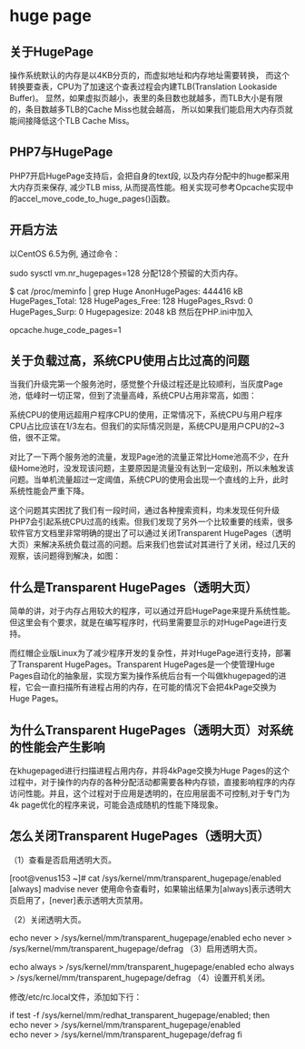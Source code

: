 # huge page

## 关于HugePage

操作系统默认的内存是以4KB分页的，而虚拟地址和内存地址需要转换， 而这个转换要查表，CPU为了加速这个查表过程会内建TLB(Translation Lookaside Buffer)。 显然，如果虚拟页越小，表里的条目数也就越多，而TLB大小是有限的，条目数越多TLB的Cache Miss也就会越高， 所以如果我们能启用大内存页就能间接降低这个TLB Cache Miss。

## PHP7与HugePage

PHP7开启HugePage支持后，会把自身的text段, 以及内存分配中的huge都采用大内存页来保存, 减少TLB miss, 从而提高性能。相关实现可参考Opcache实现中的accel_move_code_to_huge_pages()函数。


## 开启方法

以CentOS 6.5为例, 通过命令：

sudo sysctl vm.nr_hugepages=128
分配128个预留的大页内存。

$ cat /proc/meminfo | grep Huge 
AnonHugePages:    444416 kB 
HugePages_Total:     128 
HugePages_Free:      128 
HugePages_Rsvd:        0 
HugePages_Surp:        0 
Hugepagesize:       2048 kB
然后在PHP.ini中加入

opcache.huge_code_pages=1

## 关于负载过高，系统CPU使用占比过高的问题

当我们升级完第一个服务池时，感觉整个升级过程还是比较顺利，当灰度Page池，低峰时一切正常，但到了流量高峰，系统CPU占用非常高，如图：


系统CPU的使用远超用户程序CPU的使用，正常情况下，系统CPU与用户程序CPU占比应该在1/3左右。但我们的实际情况则是，系统CPU是用户CPU的2~3倍，很不正常。

对比了一下两个服务池的流量，发现Page池的流量正常比Home池高不少，在升级Home池时，没发现该问题，主要原因是流量没有达到一定级别，所以未触发该问题。当单机流量超过一定阈值，系统CPU的使用会出现一个直线的上升，此时系统性能会严重下降。

这个问题其实困扰了我们有一段时间，通过各种搜索资料，均未发现任何升级PHP7会引起系统CPU过高的线索。但我们发现了另外一个比较重要的线索，很多软件官方文档里非常明确的提出了可以通过关闭Transparent HugePages（透明大页）来解决系统负载过高的问题。后来我们也尝试对其进行了关闭，经过几天的观察，该问题得到解决，如图：



## 什么是Transparent HugePages（透明大页）

简单的讲，对于内存占用较大的程序，可以通过开启HugePage来提升系统性能。但这里会有个要求，就是在编写程序时，代码里需要显示的对HugePage进行支持。

而红帽企业版Linux为了减少程序开发的复杂性，并对HugePage进行支持，部署了Transparent HugePages。Transparent HugePages是一个使管理Huge Pages自动化的抽象层，实现方案为操作系统后台有一个叫做khugepaged的进程，它会一直扫描所有进程占用的内存，在可能的情况下会把4kPage交换为Huge Pages。

## 为什么Transparent HugePages（透明大页）对系统的性能会产生影响

在khugepaged进行扫描进程占用内存，并将4kPage交换为Huge Pages的这个过程中，对于操作的内存的各种分配活动都需要各种内存锁，直接影响程序的内存访问性能。并且，这个过程对于应用是透明的，在应用层面不可控制,对于专门为4k page优化的程序来说，可能会造成随机的性能下降现象。

## 怎么关闭Transparent HugePages（透明大页）

（1）查看是否启用透明大页。

[root@venus153 ~]# cat  /sys/kernel/mm/transparent_hugepage/enabled 
[always] madvise never
使用命令查看时，如果输出结果为[always]表示透明大页启用了，[never]表示透明大页禁用。

（2）关闭透明大页。

echo never > /sys/kernel/mm/transparent_hugepage/enabled 
echo never > /sys/kernel/mm/transparent_hugepage/defrag
（3）启用透明大页。

echo always >  /sys/kernel/mm/transparent_hugepage/enabled 
echo always > /sys/kernel/mm/transparent_hugepage/defrag
（4）设置开机关闭。

修改/etc/rc.local文件，添加如下行：

if test -f /sys/kernel/mm/redhat_transparent_hugepage/enabled; then     
     echo never > /sys/kernel/mm/transparent_hugepage/enabled     
    echo never > /sys/kernel/mm/transparent_hugepage/defrag 
fi